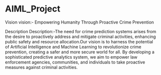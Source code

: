 # AIML_Project
Vision
vision:- Empowering Humanity Through Proactive Crime Prevention

Description
Description:-The need for crime prediction systems arises from the desire to proactively address and mitigate criminal activities, enhancing public safety and resource allocation.Our vision is to harness the potential of Artificial Intelligence and Machine Learning to revolutionize crime prevention, creating a safer and more secure world for all. By developing a sophisticated predictive analytics system, we aim to empower law enforcement agencies, communities, and individuals to take proactive measures against criminal activities.
